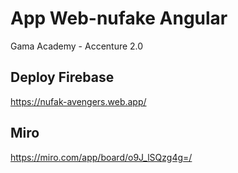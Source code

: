 # App Web-nufake Angular

Gama Academy - Accenture 2.0

## Deploy Firebase

https://nufak-avengers.web.app/

## Miro
https://miro.com/app/board/o9J_lSQzg4g=/


